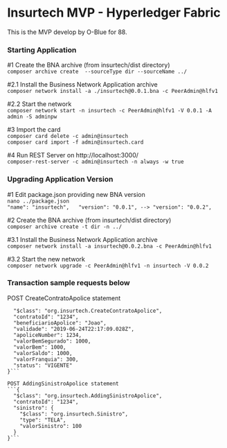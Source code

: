 # Insurtech MVP - Hyperledger Fabric  

This is the MVP develop by O-Blue for 88.  

### Starting Application  

#1 Create the BNA archive (from insurtech/dist directory)  
`composer archive create  --sourceType dir --sourceName ../`  

#2.1 Install the Business Network Application archive  
`composer network install -a ./insurtech@0.0.1.bna -c PeerAdmin@hlfv1`  

#2.2 Start the network  
`composer network start -n insurtech -c PeerAdmin@hlfv1 -V 0.0.1 -A admin -S adminpw`  

#3 Import the card  
`composer card delete -c admin@insurtech`  
`composer card import -f admin@insurtech.card`  

#4 Run REST Server on http://localhost:3000/  
`composer-rest-server -c admin@insurtech -n always -w true`  

### Upgrading Application Version

#1 Edit package.json providing new BNA version  
`nano ../package.json`  
`
"name": "insurtech",  
"version": "0.0.1", --> "version": "0.0.2",
`

#2 Create the BNA archive (from insurtech/dist directory)  
`composer archive create -t dir -n ../`

#3.1 Install the Business Network Application archive  
`composer network install -a insurtech@0.0.2.bna -c PeerAdmin@hlfv1`

#3.2 Start the new network  
`composer network upgrade -c PeerAdmin@hlfv1 -n insurtech -V 0.0.2`

### Transaction sample requests below  

POST CreateContratoApolice statement  
```{
  "$class": "org.insurtech.CreateContratoApolice",
  "contratoId": "1234",
  "beneficiarioApolice": "Joao",
  "validade": "2019-06-24T22:17:09.028Z",
  "apoliceNumber": 1234,
  "valorBemSegurado": 1000,
  "valorBem": 1000,
  "valorSaldo": 1000,
  "valorFranquia": 300,
  "status": "VIGENTE"
}```  

POST AddingSinistroApolice statement  
```{
  "$class": "org.insurtech.AddingSinistroApolice",
  "contratoId": "1234",
  "sinistro": {
    "$class": "org.insurtech.Sinistro",
    "type": "TELA",
    "valorSinistro": 100
  }
}```